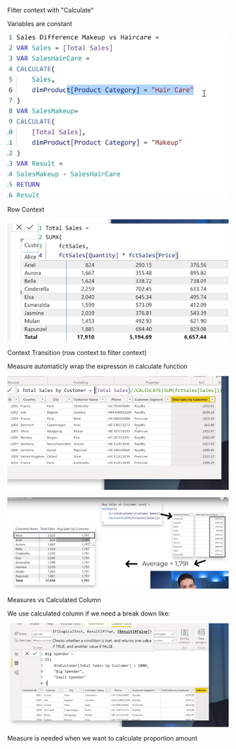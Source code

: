 

Filter context with "Calculate"

Variables are constant

![1699359914266](image/dax_notes/1699359914266.png)



Row Context

![1699361082452](image/dax_notes/1699361082452.png)


Context Transition (row context to filter context)

Measure automaticly wrap the expresson in calculate function

![1699361322185](image/dax_notes/1699361322185.png)


![1699362106899](image/dax_notes/1699362106899.png)


Measures vs Calculated Column


We use calculated column if we need a break down like:

![1699362884024](image/dax_notes/1699362884024.png)


Measure is needed when we want to calculate proportion amount
